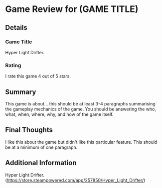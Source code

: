 # Game Review for (GAME TITLE)

## Details

### Game Title
Hyper Light Drifter.

### Rating
I rate this game 4 out of 5 stars.
## Summary
This game is about... this should be at least 3-4 paragraphs summarising the gameplay mechanics of the game. You should be answering the who, what, when, where, why, and how of the game itself.

## Final Thoughts
I like this about the game but didn't like this particular feature. This should be at a minimum of one paragraph.

## Additional Information
Hyper Light Drifter.(https://store.steampowered.com/app/257850/Hyper_Light_Drifter/)

